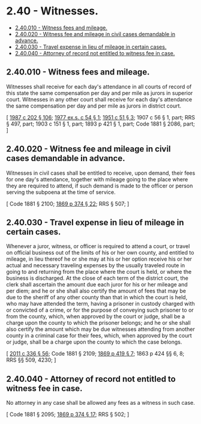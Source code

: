 # 2.40 - Witnesses.
* [2.40.010 - Witness fees and mileage.](#240010---witness-fees-and-mileage)
* [2.40.020 - Witness fee and mileage in civil cases demandable in advance.](#240020---witness-fee-and-mileage-in-civil-cases-demandable-in-advance)
* [2.40.030 - Travel expense in lieu of mileage in certain cases.](#240030---travel-expense-in-lieu-of-mileage-in-certain-cases)
* [2.40.040 - Attorney of record not entitled to witness fee in case.](#240040---attorney-of-record-not-entitled-to-witness-fee-in-case)
## 2.40.010 - Witness fees and mileage.
Witnesses shall receive for each day's attendance in all courts of record of this state the same compensation per day and per mile as jurors in superior court. Witnesses in any other court shall receive for each day's attendance the same compensation per day and per mile as jurors in district court.

\[ [1987 c 202 § 106](http://leg.wa.gov/CodeReviser/documents/sessionlaw/1987c202.pdf?cite=1987%20c%20202%20§%20106); [1977 ex.s. c 54 § 1](http://leg.wa.gov/CodeReviser/documents/sessionlaw/1977ex1c54.pdf?cite=1977%20ex.s.%20c%2054%20§%201); [1951 c 51 § 3](http://leg.wa.gov/CodeReviser/documents/sessionlaw/1951c51.pdf?cite=1951%20c%2051%20§%203); 1907 c 56 § 1, part; RRS § 497, part; 1903 c 151 § 1, part; 1893 p 421 § 1, part; Code 1881 § 2086, part; \]

## 2.40.020 - Witness fee and mileage in civil cases demandable in advance.
Witnesses in civil cases shall be entitled to receive, upon demand, their fees for one day's attendance, together with mileage going to the place where they are required to attend, if such demand is made to the officer or person serving the subpoena at the time of service.

\[ Code 1881 § 2100; [1869 p 374 § 22](http://leg.wa.gov/CodeReviser/Pages/session_laws.aspx?cite=1869%20p%20374%20§%2022); RRS § 507; \]

## 2.40.030 - Travel expense in lieu of mileage in certain cases.
Whenever a juror, witness, or officer is required to attend a court, or travel on official business out of the limits of his or her own county, and entitled to mileage, in lieu thereof he or she may at his or her option receive his or her actual and necessary traveling expenses by the usually traveled route in going to and returning from the place where the court is held, or where the business is discharged. At the close of each term of the district court, the clerk shall ascertain the amount due each juror for his or her mileage and per diem; and he or she shall also certify the amount of fees that may be due to the sheriff of any other county than that in which the court is held, who may have attended the term, having a prisoner in custody charged with or convicted of a crime, or for the purpose of conveying such prisoner to or from the county, which, when approved by the court or judge, shall be a charge upon the county to which the prisoner belongs; and he or she shall also certify the amount which may be due witnesses attending from another county in a criminal case for their fees, which, when approved by the court or judge, shall be a charge upon the county to which the case belongs.

\[ [2011 c 336 § 56](http://lawfilesext.leg.wa.gov/biennium/2011-12/Pdf/Bills/Session%20Laws/Senate/5045.SL.pdf?cite=2011%20c%20336%20§%2056); Code 1881 § 2109; [1869 p 419 § 7](http://leg.wa.gov/CodeReviser/Pages/session_laws.aspx?cite=1869%20p%20419%20§%207); 1863 p 424 §§ 6, 8; RRS §§ 509, 4230; \]

## 2.40.040 - Attorney of record not entitled to witness fee in case.
No attorney in any case shall be allowed any fees as a witness in such case.

\[ Code 1881 § 2095; [1869 p 374 § 17](http://leg.wa.gov/CodeReviser/Pages/session_laws.aspx?cite=1869%20p%20374%20§%2017); RRS § 502; \]

